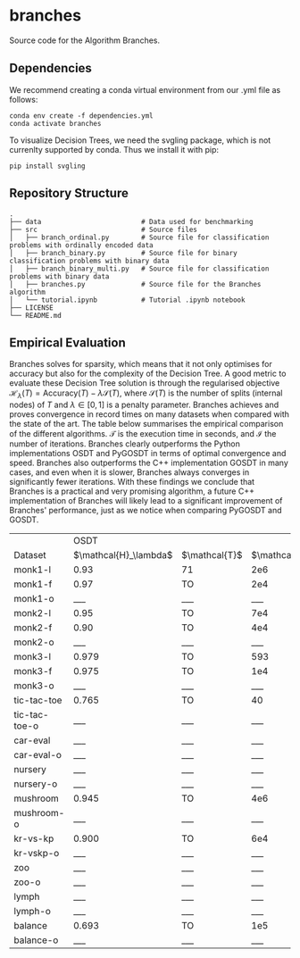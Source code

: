 # branches

Source code for the Algorithm Branches.

## Dependencies

We recommend creating a conda virtual environment from our .yml file as follows:
```
conda env create -f dependencies.yml
conda activate branches
```
To visualize Decision Trees, we need the svgling package, which is not currenlty supported by conda. Thus we install it with pip:
```
pip install svgling
```

## Repository Structure
    .
    ├── data                         # Data used for benchmarking
    ├── src                          # Source files
    │   ├── branch_ordinal.py        # Source file for classification problems with ordinally encoded data
    │   ├── branch_binary.py         # Source file for binary classification problems with binary data
    │   ├── branch_binary_multi.py   # Source file for classification problems with binary data
    │   ├── branches.py              # Source file for the Branches algorithm
    │   └── tutorial.ipynb           # Tutorial .ipynb notebook
    ├── LICENSE
    └── README.md

## Empirical Evaluation

Branches solves for sparsity, which means that it not only optimises for accuracy but also for the complexity of the Decision Tree. A good metric to evaluate these Decision Tree solution is through the regularised objective $\mathcal{H}_{\lambda}\left( T\right) = \textrm{Accuracy}\left( T\right) - \lambda \mathcal{S}\left( T\right)$, where $\mathcal{S}\left( T\right)$ is the number of splits (internal nodes) of $T$ and $\lambda \in \left[ 0, 1 \right]$ is a penalty parameter. Branches achieves and proves convergence in record times on many datasets when compared with the state of the art. The table below summarises the empirical comparison of the different algorithms. $\mathcal{T}$ is the execution time in seconds, and $\mathcal{I}$ the number of iterations. Branches clearly outperforms the Python implementations OSDT and PyGOSDT in terms of optimal convergence and speed. Branches also outperforms the C++ implementation GOSDT in many cases, and even when it is slower, Branches always converges in significantly fewer iterations. With these findings we conclude that Branches is a practical and very promising algorithm, a future C++ implementation of Branches will likely lead to a significant improvement of Branches' performance, just as we notice when comparing PyGOSDT and GOSDT.

<table>
  <tr>
    <td> </td>
    <td colspan="3">OSDT</td>
    <td colspan="3">PyGOSDT</td>
    <td colspan="3">GOSDT</td>
    <td colspan="3">Branches</td>
  </tr>
  <tr>
    <td>Dataset</td>
    <td>$\mathcal{H}_\lambda$</td>
    <td>$\mathcal{T}$</td>
    <td>$\mathcal{I}$</td>
    <td>$\mathcal{H}_\lambda$</td>
    <td>$\mathcal{T}$</td>
    <td>$\mathcal{I}$</td>
    <td>$\mathcal{H}_\lambda$</td>
    <td>$\mathcal{T}$</td>
    <td>$\mathcal{I}$</td>
    <td>$\mathcal{H}_\lambda$</td>
    <td>$\mathcal{T}$</td>
    <td>$\mathcal{I}$</td>
  </tr>
  <tr>
    <td>monk1-l</td>
    <td>0.93</td>
    <td>71</td>
    <td>2e6</td>
    <td>0.93</td>
    <td>181</td>
    <td>3e6</td>
    <td>0.93</td>
    <td>0.71</td>
    <td>3e4</td>
    <td>0.93</td>
    <td>0.11</td>
    <td>617</td>
  </tr>
  <tr>
    <td>monk1-f</td>
    <td>0.97</td>
    <td>TO</td>
    <td>2e4</td>
    <td>0.97</td>
    <td>TO</td>
    <td>2e3</td>
    <td>0.983</td>
    <td>4.02</td>
    <td>9e4</td>
    <td>0.983</td>
    <td>1.31</td>
    <td>1e4</td>
  </tr>
  <tr>
    <td>monk1-o</td>
    <td>___</td>
    <td>___</td>
    <td>___</td>
    <td>___</td>
    <td>___</td>
    <td>___</td>
    <td>___</td>
    <td>___</td>
    <td>___</td>
    <td>0.9</td>
    <td>0.02</td>
    <td>64</td>
  </tr>
  <tr>
    <td>monk2-l</td>
    <td>0.95</td>
    <td>TO</td>
    <td>7e4</td>
    <td>0.95</td>
    <td>TO</td>
    <td>400</td>
    <td>0.97</td>
    <td>10</td>
    <td>1e5</td>
    <td>0.97</td>
    <td>2.8</td>
    <td>3e4</td>
  </tr>
  <tr>
    <td>monk2-f</td>
    <td>0.90</td>
    <td>TO</td>
    <td>4e4</td>
    <td>0.90</td>
    <td>TO</td>
    <td>3e4</td>
    <td>0.93</td>
    <td>11.1</td>
    <td>1e5</td>
    <td>0.93</td>
    <td>5.9</td>
    <td>7e4</td>
  </tr>
  <tr>
    <td>monk2-o</td>
    <td>___</td>
    <td>___</td>
    <td>___</td>
    <td>___</td>
    <td>___</td>
    <td>___</td>
    <td>___</td>
    <td>___</td>
    <td>___</td>
    <td>0.95</td>
    <td>0.14</td>
    <td>1e3</td>
  </tr>
  <tr>
    <td>monk3-l</td>
    <td>0.979</td>
    <td>TO</td>
    <td>593</td>
    <td>0.979</td>
    <td>TO</td>
    <td>123</td>
    <td>0.981</td>
    <td>7.38</td>
    <td>8e4</td>
    <td>0.981</td>
    <td>1.20</td>
    <td>9e3</td>
  </tr>
  <tr>
    <td>monk3-f</td>
    <td>0.975</td>
    <td>TO</td>
    <td>1e4</td>
    <td>0.973</td>
    <td>TO</td>
    <td>9e3</td>
    <td>0.983</td>
    <td>2.13</td>
    <td>5e4</td>
    <td>0.983</td>
    <td>1.14</td>
    <td>9e3</td>
  </tr>
  <tr>
    <td>monk3-o</td>
    <td>___</td>
    <td>___</td>
    <td>___</td>
    <td>___</td>
    <td>___</td>
    <td>___</td>
    <td>___</td>
    <td>___</td>
    <td>___</td>
    <td>0.987</td>
    <td>0.04</td>
    <td>156</td>
  </tr>
  <tr>
    <td>tic-tac-toe</td>
    <td>0.765</td>
    <td>TO</td>
    <td>40</td>
    <td>0.808</td>
    <td>TO</td>
    <td>37</td>
    <td>0.850</td>
    <td>41</td>
    <td>1.6e6</td>
    <td>0.850</td>
    <td>68</td>
    <td>2.6e5</td>
  </tr>
  <tr>
    <td>tic-tac-toe-o</td>
    <td>___</td>
    <td>___</td>
    <td>___</td>
    <td>___</td>
    <td>___</td>
    <td>___</td>
    <td>___</td>
    <td>___</td>
    <td>___</td>
    <td>0.832</td>
    <td>0.95</td>
    <td>3479</td>
  </tr>
  <tr>
    <td>car-eval</td>
    <td>___</td>
    <td>___</td>
    <td>___</td>
    <td>___</td>
    <td>___</td>
    <td>___</td>
    <td>0.799</td>
    <td>18</td>
    <td>9e5</td>
    <td>0.799</td>
    <td>62</td>
    <td>3e5</td>
  </tr>
  <tr>
    <td>car-eval-o</td>
    <td>___</td>
    <td>___</td>
    <td>___</td>
    <td>___</td>
    <td>___</td>
    <td>___</td>
    <td>___</td>
    <td>___</td>
    <td>___</td>
    <td>0.812</td>
    <td>0.11</td>
    <td>632</td>
  </tr>
  <tr>
    <td>nursery</td>
    <td>___</td>
    <td>___</td>
    <td>___</td>
    <td>___</td>
    <td>___</td>
    <td>___</td>
    <td>0.755</td>
    <td>TO</td>
    <td>9e5</td>
    <td>0.820</td>
    <td>TO</td>
    <td>3e5</td>
  </tr>
  <tr>
    <td>nursery-o</td>
    <td>___</td>
    <td>___</td>
    <td>___</td>
    <td>___</td>
    <td>___</td>
    <td>___</td>
    <td>___</td>
    <td>___</td>
    <td>___</td>
    <td>0.822</td>
    <td>0.34</td>
    <td>244</td>
  </tr>
  <tr>
    <td>mushroom</td>
    <td>0.945</td>
    <td>TO</td>
    <td>4e6</td>
    <td>0.945</td>
    <td>TO</td>
    <td>2e6</td>
    <td>0.925</td>
    <td>TO</td>
    <td>1e6</td>
    <td>0.938</td>
    <td>TO</td>
    <td>2e4</td>
  </tr>
  <tr>
    <td>mushroom-o</td>
    <td>___</td>
    <td>___</td>
    <td>___</td>
    <td>___</td>
    <td>___</td>
    <td>___</td>
    <td>___</td>
    <td>___</td>
    <td>___</td>
    <td>0.975</td>
    <td>0.17</td>
    <td>6</td>
  </tr>
  <tr>
    <td>kr-vs-kp</td>
    <td>0.900</td>
    <td>TO</td>
    <td>6e4</td>
    <td>0.900</td>
    <td>TO</td>
    <td>2e4</td>
    <td>0.815</td>
    <td>TO</td>
    <td>4e5</td>
    <td>0.900</td>
    <td>TO</td>
    <td>8e4</td>
  </tr>
  <tr>
    <td>kr-vskp-o</td>
    <td>___</td>
    <td>___</td>
    <td>___</td>
    <td>___</td>
    <td>___</td>
    <td>___</td>
    <td>___</td>
    <td>___</td>
    <td>___</td>
    <td>0.900</td>
    <td>TO</td>
    <td>8e4</td>
  </tr>
  <tr>
    <td>zoo</td>
    <td>___</td>
    <td>___</td>
    <td>___</td>
    <td>___</td>
    <td>___</td>
    <td>___</td>
    <td>0.992</td>
    <td>34</td>
    <td>3e5</td>
    <td>0.992</td>
    <td>15</td>
    <td>3e4</td>
  </tr>
  <tr>
    <td>zoo-o</td>
    <td>___</td>
    <td>___</td>
    <td>___</td>
    <td>___</td>
    <td>___</td>
    <td>___</td>
    <td>___</td>
    <td>___</td>
    <td>___</td>
    <td>0.993</td>
    <td>0.94</td>
    <td>1456</td>
  </tr>
  <tr>
    <td>lymph</td>
    <td>___</td>
    <td>___</td>
    <td>___</td>
    <td>___</td>
    <td>___</td>
    <td>___</td>
    <td>0.784</td>
    <td>TO</td>
    <td>1e6</td>
    <td>0.808</td>
    <td>TO</td>
    <td>1e5</td>
  </tr>
  <tr>
    <td>lymph-o</td>
    <td>___</td>
    <td>___</td>
    <td>___</td>
    <td>___</td>
    <td>___</td>
    <td>___</td>
    <td>___</td>
    <td>___</td>
    <td>___</td>
    <td>0.852</td>
    <td>18</td>
    <td>2e4</td>
  </tr>
  <tr>
    <td>balance</td>
    <td>0.693</td>
    <td>TO</td>
    <td>1e5</td>
    <td>0.693</td>
    <td>TO</td>
    <td>3e4</td>
    <td>0.693</td>
    <td>21</td>
    <td>1e6</td>
    <td>0.693</td>
    <td>62</td>
    <td>3e5</td>
  </tr>
  <tr>
    <td>balance-o</td>
    <td>___</td>
    <td>___</td>
    <td>___</td>
    <td>___</td>
    <td>___</td>
    <td>___</td>
    <td>___</td>
    <td>___</td>
    <td>___</td>
    <td>0.661</td>
    <td>0.02</td>
    <td>130</td>
  </tr>
</table>




